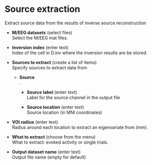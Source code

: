 # Source extraction  
Extract source data from the results of inverse source reconstruction

* **M/EEG datasets** (select files)  
Select the M/EEG mat files.

* **Inversion index** (enter text)  
Index of the cell in D.inv where the inversion results are be stored.

* **Sources to extract** (create a list of items)  
Specify sources to extract data from

    * **Source**   
    .

        * **Source label** (enter text)  
        Label for the source channel in the output file

        * **Source location** (enter text)  
        Source location (in MNI coordinates)

* **VOI radius** (enter text)  
Radius around each location to extract an eigenvariate from (mm).

* **What to extract** (choose from the menu)  
What to extract: evoked activity or single trials.

* **Output dataset name** (enter text)  
Output file name (empty for default)
